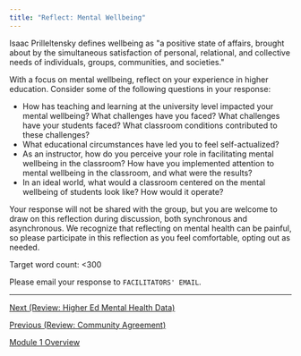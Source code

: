 ```yaml
---
title: "Reflect: Mental Wellbeing"
---
```


Isaac Prilleltensky defines wellbeing as "a positive state of affairs,
brought about by the simultaneous satisfaction of personal,
relational, and collective needs of individuals, groups, communities,
and societies."

With a focus on mental wellbeing, reflect on your experience in higher
education. Consider some of the following questions in your response:

- How has teaching and learning at the university level impacted your
  mental wellbeing? What challenges have you faced? What challenges
  have your students faced? What classroom conditions contributed to
  these challenges?
- What educational circumstances have led you to feel self-actualized?
- As an instructor, how do you perceive your role in facilitating
  mental wellbeing in the classroom? How have you implemented
  attention to mental wellbeing in the classroom, and what were the
  results?
- In an ideal world, what would a classroom centered on the mental
  wellbeing of students look like? How would it operate?

Your response will not be shared with the group, but you are welcome
to draw on this reflection during discussion, both synchronous and
asynchronous. We recognize that reflecting on mental health can be
painful, so please participate in this reflection as you feel
comfortable, opting out as needed.

Target word count: <300

Please email your response to `FACILITATORS' EMAIL`.

--------------------------------------

[Next (Review: Higher Ed Mental Health Data)](./mental-health-data.md)

[Previous (Review: Community Agreement)](./community-agreement.md)

[Module 1 Overview](./module1.md)
